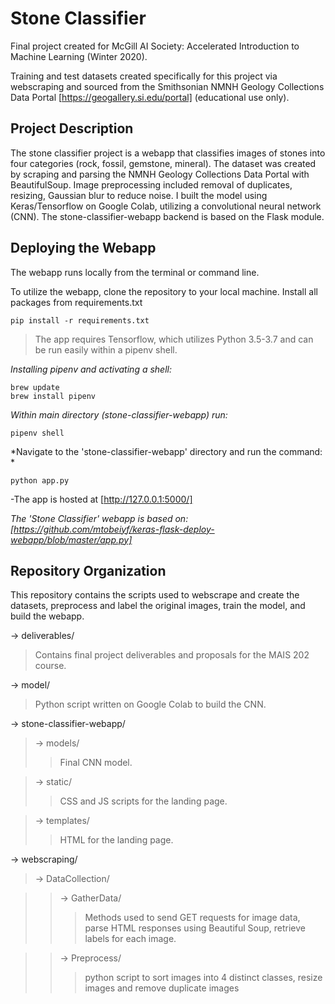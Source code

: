 # Stone Classifier 
Final project created for McGill AI Society: Accelerated Introduction to Machine Learning (Winter 2020).

Training and test datasets created specifically for this project via webscraping and sourced from the Smithsonian NMNH Geology Collections Data Portal [https://geogallery.si.edu/portal] (educational use only). 

## Project Description

The stone classifier project is a webapp that classifies images of stones into four categories (rock, fossil, gemstone, mineral). The dataset was created by scraping and parsing the NMNH Geology Collections Data Portal with BeautifulSoup. Image preprocessing included removal of duplicates, resizing, Gaussian blur to reduce noise. I built the model using Keras/Tensorflow on Google Colab, utilizing a convolutional neural network (CNN). The stone-classifier-webapp backend is based on the Flask module. 

## Deploying the Webapp

The webapp runs locally from the terminal or command line. 

To utilize the webapp, clone the repository to your local machine. Install all packages from requirements.txt
```
pip install -r requirements.txt
```
>The app requires Tensorflow, which utilizes Python 3.5-3.7 and can be run easily within a pipenv shell.

*Installing pipenv and activating a shell:*
```
brew update
brew install pipenv 
```
*Within main directory (stone-classifier-webapp) run:*
```
pipenv shell
```
*Navigate to the 'stone-classifier-webapp' directory and run the command: *
```
python app.py
```

-The app is hosted at [http://127.0.0.1:5000/]

*The 'Stone Classifier' webapp is based on:
[https://github.com/mtobeiyf/keras-flask-deploy-webapp/blob/master/app.py]*

## Repository Organization

This repository contains the scripts used to webscrape and create the datasets, preprocess and label the original images, train the model, and build the webapp. 

-> deliverables/
>Contains final project deliverables and proposals for the MAIS 202 course.

-> model/
>Python script written on Google Colab to build the CNN.

-> stone-classifier-webapp/

>-> models/
>>Final CNN model.

>-> static/
>>CSS and JS scripts for the landing page.

>-> templates/
>>HTML for the landing page.

-> webscraping/
>-> DataCollection/	

>>-> GatherData/
>>>Methods used to send GET requests for image data, parse HTML responses using Beautiful Soup, retrieve labels for each image.

>>-> Preprocess/
>>>python script to sort images into 4 distinct classes, resize images and remove duplicate images

